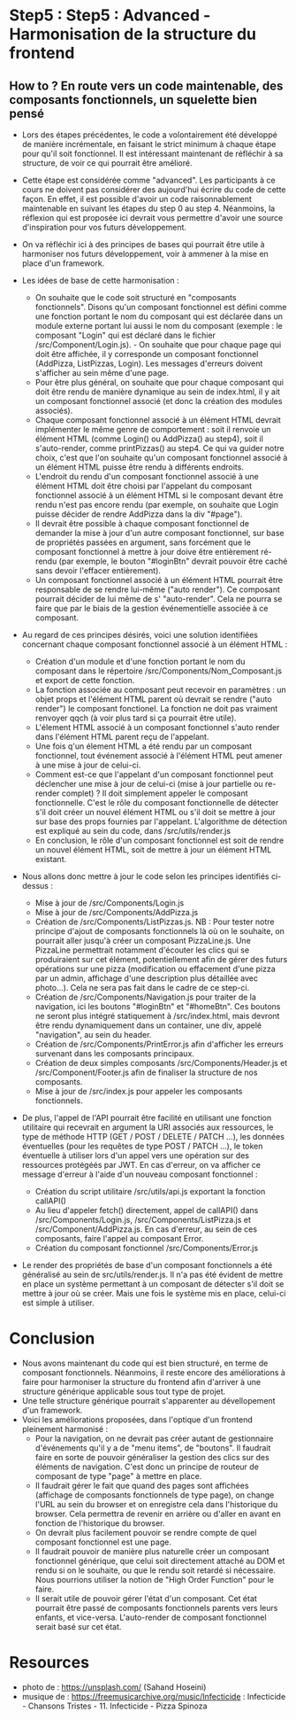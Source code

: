 # Step5 : Step5 : Advanced - Harmonisation de la structure du frontend
## How to ? En route vers un code maintenable, des composants fonctionnels, un squelette bien pensé
- Lors des étapes précédentes, le code a volontairement été développé de manière incrémentale, en faisant le strict minimum à chaque étape pour qu'il soit fonctionnel. Il est intéressant maintenant de réfléchir à sa structure, de voir ce qui pourrait être amélioré.
- Cette étape est considérée comme "advanced". Les participants à ce cours ne doivent pas considérer des aujourd'hui écrire du code de cette façon. En effet, il est possible d'avoir un code raisonnablement maintenable en suivant les étapes du step 0 au step 4. 
Néanmoins, la réflexion qui est proposée ici devrait vous permettre d'avoir une source d'inspiration pour vos futurs développement.
- On va réfléchir ici à des principes de bases qui pourrait être utile à harmoniser nos futurs développement, voir à ammener à la mise en place d'un framework. 
- Les idées de base de cette harmonisation : 
  - On souhaite que le code soit structuré en "composants fonctionnels". Disons qu'un composant fonctionnel est défini comme une fonction portant le nom du composant qui est déclarée dans un module externe portant lui aussi le nom du composant (exemple : le composant "Login" qui est déclaré dans le fichier /src/Component/Login.js). - On souhaite que pour chaque page qui doit être affichée, il y corresponde un composant fonctionnel (AddPizza, ListPizzas, Login). Les messages d'erreurs doivent s'afficher au sein même d'une page. 
  - Pour être plus général, on souhaite que pour chaque composant qui doit être rendu de manière dynamique au sein de index.html, il y ait un composant fonctionnel associé (et donc la création des modules associés).
  - Chaque composant fonctionnel associé à un élément HTML devrait implémenter le même genre de comportement : soit il renvoie un élément HTML (comme Login() ou AddPizza() au step4), soit il s'auto-render, comme printPizzas() au step4.
  Ce qui va guider notre choix, c'est que l'on souhaite qu'un composant fonctionnel associé à un élément HTML puisse être rendu à différents endroits. 
  - L'endroit du rendu d'un composant fonctionnel associé à une élément HTML doit être choisi par l'appelant du composant fonctionnel associé à un élément HTML si le composant devant être rendu n'est pas encore rendu (par exemple, on souhaite que Login puisse décider de rendre AddPizza dans la div "#page"). 
  - Il devrait être possible à chaque composant fonctionnel de demander la mise à jour d'un autre composant fonctionnel, sur base de propriétés passées en argument, sans forcément que le composant fonctionnel à mettre à jour doive être entièrement ré-rendu (par exemple, le bouton "#loginBtn" devrait pouvoir être caché sans devoir l'effacer entièrement). 
  - Un composant fonctionnel associé à un élément HTML pourrait être responsable de se rendre lui-même ("auto render"). Ce composant pourrait décider de lui même de s' "auto-render". Cela ne pourra se faire que par le biais de la gestion événementielle associée à ce composant.
- Au regard de ces principes désirés, voici une solution identifiées concernant chaque composant fonctionnel associé à un élément HTML :
  - Création d'un module et d'une fonction portant le nom du composant dans le répertoire /src/Components/Nom_Composant.js et export de cette fonction.
  - La fonction associée au composant peut recevoir en paramètres : un objet props et l'élément HTML parent où devrait se rendre ("auto render") le composant fonctionel. La fonction ne doit pas vraiment renvoyer qqch (à voir plus tard si ça pourrait être utile).
  - L'élement HTML associé à un composant fonctionnel s'auto render dans l'élément HTML parent reçu de l'appelant. 
  - Une fois q'un élement HTML a été rendu par un composant fonctionnel, tout événement associé à l'élément HTML peut amener à une mise à jour de celui-ci.
  - Comment est-ce que l'appelant d'un composant fonctionnel peut déclencher une mise à jour de celui-ci (mise à jour partielle ou re-render complet) ? Il doit simplement appeler le composant fonctionnelle.
  C'est le rôle du composant fonctionnelle de détecter s'il doit créer un nouvel élément HTML ou s'il doit se mettre à jour sur base des props fournies par l'appelant. L'algorithme de détection est expliqué au sein du code, dans /src/utils/render.js
  - En conclusion, le rôle d'un composant fonctionnel est soit de rendre un nouvel élément HTML, soit de mettre à jour un élément HTML existant.
    
- Nous allons donc mettre à jour le code selon les principes identifiés ci-dessus :
  - Mise à jour de /src/Components/Login.js
  - Mise à jour de /src/Components/AddPizza.js
  - Création de /src/Components/ListPizzas.js. 
  NB : Pour tester notre principe d'ajout de composants fonctionnels là où on le souhaite, on pourrait aller jusqu'à créer un composant PizzaLine.js. Une PizzaLine permettrait notamment d'écouter les clics qui se produiraient sur cet élément, potentiellement afin de gérer des futurs opérations sur une pizza (modification ou effacement d'une pizza par un admin, affichage d'une description plus détaillée avec photo...). Cela ne sera pas fait dans le cadre de ce step-ci.
  - Création de /src/Components/Navigation.js pour traiter de la navigation, ici les boutons "#loginBtn" et "#homeBtn". Ces boutons ne seront plus intégré statiquement à /src/index.html, mais devront être rendu dynamiquement dans un container, une div, appelé "navigation", au sein du header.
  - Création de /src/Components/PrintError.js afin d'afficher les erreurs survenant dans les composants principaux.
  - Création de deux simples composants /src/Components/Header.js et /src/Component/Footer.js afin de finaliser la structure de nos composants.
  - Mise à jour de /src/index.js pour appeler les composants fonctionnels.
- De plus, l'appel de l'API pourrait être facilité en utilisant une fonction utilitaire qui recevrait en argument la URI associés aux ressources, le type de méthode HTTP (GET / POST / DELETE / PATCH ...), les données éventuelles (pour les requêtes de type POST / PATCH ...), le token éventuelle à utiliser lors d'un appel vers une opération sur des ressources protégéés par JWT.
En cas d'erreur, on va afficher ce message d'erreur à l'aide d'un nouveau composant fonctionnel :
  - Création du script utilitaire /src/utils/api.js exportant la fonction callAPI()
  - Au lieu d'appeler fetch() directement, appel de callAPI() dans /src/Components/Login.js, /src/Components/ListPizza.js et /src/Component/AddPizza.js. En cas d'erreur, au sein de ces composants, faire l'appel au composant Error.
  - Création du composant fonctionnel /src/Components/Error.js
- Le render des propriétés de base d'un composant fonctionnels a été généralisé au sein de src/utils/render.js. Il n'a pas été évident de mettre en place un système permettant à un composant de détecter s'il doit se mettre à jour où se créer. Mais une fois le système mis en place, celui-ci est simple à utiliser.
# Conclusion
- Nous avons maintenant du code qui est bien structuré, en terme de composant fonctionnels. Néanmoins, il reste encore des améliorations à faire pour harmoniser la structure du frontend afin d'arriver à une structure générique applicable sous tout type de projet.
- Une telle structure générique pourrait s'apparenter au dévellopement d'un framework.
- Voici les améliorations proposées, dans l'optique d'un frontend pleinement harmonisé : 
  - Pour la navigation, on ne devrait pas créer autant de gestionnaire d'événements qu'il y a de "menu items", de "boutons". Il faudrait faire en sorte de pouvoir généraliser la gestion des clics sur des éléments de navigation. C'est donc un principe de routeur de composant de type "page" à mettre en place.
  - Il faudrait gérer le fait que quand des pages sont affichées (affichage de composants fonctionnels de type page), on change l'URL au sein du browser et on enregistre cela dans l'historique du browser. Cela permettra de revenir en arrière ou d'aller en avant en fonction de l'historique du browser.
  - On devrait plus facilement pouvoir se rendre compte de quel composant fonctionnel est une page.
  - Il faudrait pouvoir de manière plus naturelle créer un composant fonctionnel générique, que celui soit directement attaché au DOM et rendu si on le souhaite, ou que le rendu soit retardé si nécessaire. Nous pourrions utiliser la notion de "High Order Function" pour le faire.
  - Il serait utile de pouvoir gérer l'état d'un composant. Cet état pourrait être passé de composants fonctionnels parents vers leurs enfants, et vice-versa.
  L'auto-render de composant fonctionnel serait basé sur cet état.


# Resources
- photo de : https://unsplash.com/ (Sahand Hoseini)
- musique de : https://freemusicarchive.org/music/Infecticide : Infecticide - Chansons Tristes - 11. Infecticide - Pizza Spinoza